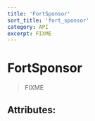 ```yaml
---
title: 'FortSponsor'
sort_title: 'fort_sponsor'
category: API
excerpt: FIXME
---
```


# FortSponsor

> FIXME

## Attributes:

